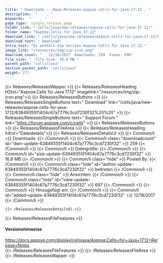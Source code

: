 ```yaml
---
title: " Downloads ---Neue-Releases-aspose.cells-for-java-17.12 . "
description:  "    . " 
keywords:  "    . " 
page_type:  single_release_page
folder_link: " cells/java/new-releases/aspose.cells-for-java-17.12/"
folder_name: "Aspose.Cells für Java 17.12"
download_link: " /cells/java/new-releases/aspose.cells-for-java-17.12/63849355f1404c67a7776c3cd7230f32"
download_text: " Download"
Intro_text: "Es enthält die Version Aspose.Cells für Java 17.12."
image_link: "/resources/img/zip-icon.png"
download_count: "   12/18/2017  Downloads: 259  Views: 696"
file_size: "  File Size: 16.8 MB "
parent_path: "cells/java"
section_parent_path: "cells/java"
weight: 277
---
```


{{< Releases/ReleasesWapper >}}
  {{< Releases/ReleasesHeading H2txt="Aspose.Cells für Java 17.12" imagelink="/resources/img/zip-icon.png">}}
  {{< Releases/ReleasesButtons >}}
    {{< Releases/ReleasesSingleButtons text=" Download" link="/cells/java/new-releases/aspose.cells-for-java-17.12/63849355f1404c67a7776c3cd7230f32%20%20" >}}
    {{< Releases/ReleasesSingleButtons text=" Support Forum " link="https://forum.aspose.com/c/cells" >}}
  {{< Releases/ReleasesButtons >}}
  {{< Releases/ReleasesFileArea >}}
    {{< Releases/ReleasesHeading h4txt="Dateidetails">}}
    {{< Releases/ReleasesDetailsUl >}}
            {{< Common/li >}} Downloads: {{< /Common/li >}}
      {{< Common/li class="downloadcount" id="dwn-update-63849355f1404c67a7776c3cd7230f32" >}} 259 {{< /Common/li >}}
      {{< Common/li >}} Dateigröße: {{< /Common/li >}}
      {{< Common/li id="size-update-63849355f1404c67a7776c3cd7230f32" >}} 16.8 MB {{< /Common/li >}} 
      {{< Common/li  class="hide" >}} Posted By: {{< /Common/li >}} 
      {{< Common/li class="hide" id="author-update-63849355f1404c67a7776c3cd7230f32" >}} beitreten {{< /Common/li >}}
      {{< Common/li class="hide" >}} Ansichten: {{< /Common/li >}}
      {{< Common/li class="hide" id="view-update-63849355f1404c67a7776c3cd7230f32" >}} 697 {{< /Common/li >}}
      {{< Common/li >}} Hinzugefügt am: {{< /Common/li >}}
      {{< Common/li id="added-update-63849355f1404c67a7776c3cd7230f32" >}} 12/18/2017 {{< /Common/li >}} 

    {{< /Releases/ReleasesDetailsUl >}}

  {{< Releases/ReleasesFileFeatures >}}
      <h4>Versionshinweise</h4><div> <a href="https://docs.aspose.com/display/cellsjava/Aspose.Cells+for+Java+17.12+Release+Notes">https://docs.aspose.com/display/cellsjava/Aspose.Cells+for+Java+17.12+Release+Notes</a></div>
  {{< /Releases/ReleasesFileFeatures >}}
 {{< /Releases/ReleasesFileArea >}}
{{< /Releases/ReleasesWapper >}}



